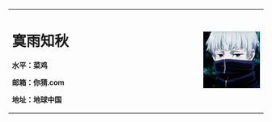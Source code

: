 <table border="0">
  <tr>
    <td width="75%">
      <h1>寞雨知秋</h1>
      <p><b>水平：菜鸡</b></p>
      <p><b>邮箱：你猜.com</b></p>
      <p><b>地址：地球中国</b></p>
    </td>
    <td width="25%">
      <img src="/timg.jpg" width="100%">     
    </td>
  </tr>
</table>

